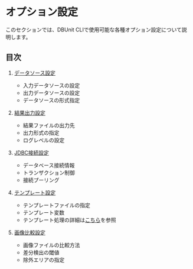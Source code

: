 # オプション設定

このセクションでは、DBUnit CLIで使用可能な各種オプション設定について説明します。

## 目次

1. [データソース設定](02-data-source.md)
   - 入力データソースの設定
   - 出力データソースの設定
   - データソースの形式指定

2. [結果出力設定](03-result.md)
   - 結果ファイルの出力先
   - 出力形式の指定
   - ログレベルの設定

3. [JDBC接続設定](04-jdbc.md)
   - データベース接続情報
   - トランザクション制御
   - 接続プーリング

4. [テンプレート設定](05-template.md)
   - テンプレートファイルの指定
   - テンプレート変数
   - テンプレート処理の詳細は[こちら](template/01-overview.md)を参照

5. [画像比較設定](06-image.md)
   - 画像ファイルの比較方法
   - 差分検出の閾値
   - 除外エリアの指定